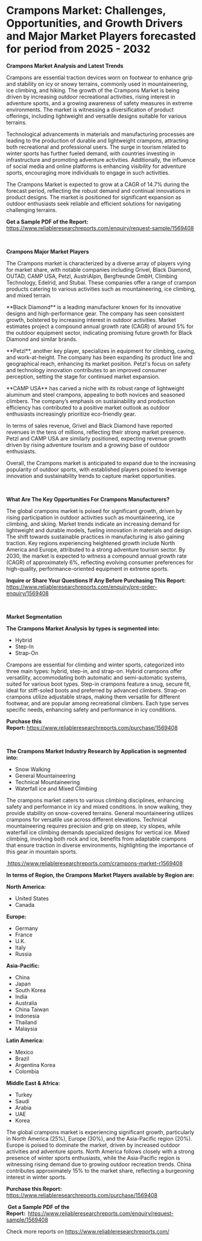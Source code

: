 <p><h1>Crampons Market: Challenges, Opportunities, and Growth Drivers and Major Market Players forecasted for period from 2025 - 2032</h1></p><p><strong>Crampons Market Analysis and Latest Trends</strong></p>
<p><p>Crampons are essential traction devices worn on footwear to enhance grip and stability on icy or snowy terrains, commonly used in mountaineering, ice climbing, and hiking. The growth of the Crampons Market is being driven by increasing outdoor recreational activities, rising interest in adventure sports, and a growing awareness of safety measures in extreme environments. The market is witnessing a diversification of product offerings, including lightweight and versatile designs suitable for various terrains.</p><p>Technological advancements in materials and manufacturing processes are leading to the production of durable and lightweight crampons, attracting both recreational and professional users. The surge in tourism related to winter sports has further fueled demand, with countries investing in infrastructure and promoting adventure activities. Additionally, the influence of social media and online platforms is enhancing visibility for adventure sports, encouraging more individuals to engage in such activities.</p><p>The Crampons Market is expected to grow at a CAGR of 14.7% during the forecast period, reflecting the robust demand and continual innovations in product designs. The market is positioned for significant expansion as outdoor enthusiasts seek reliable and efficient solutions for navigating challenging terrains.</p></p>
<p><strong>Get a Sample PDF of the Report:&nbsp;</strong> <a href="https://www.reliableresearchreports.com/enquiry/request-sample/1569408?utm_campaign=3581&utm_medium=2&utm_source=Github&utm_content=ia&utm_term=25032025&utm_id=crampons">https://www.reliableresearchreports.com/enquiry/request-sample/1569408</a></p>
<p>&nbsp;</p>
<p><strong>Crampons Major Market Players</strong></p>
<p><p>The Crampons market is characterized by a diverse array of players vying for market share, with notable companies including Grivel, Black Diamond, OUTAD, CAMP USA, Petzl, AustriAlpin, Bergfreunde GmbH, Climbing Technology, Edelrid, and Stubai. These companies offer a range of crampon products catering to various activities such as mountaineering, ice climbing, and mixed terrain.</p><p>**Black Diamond** is a leading manufacturer known for its innovative designs and high-performance gear. The company has seen consistent growth, bolstered by increasing interest in outdoor activities. Market estimates project a compound annual growth rate (CAGR) of around 5% for the outdoor equipment sector, indicating promising future growth for Black Diamond and similar brands.</p><p>**Petzl**, another key player, specializes in equipment for climbing, caving, and work-at-height. The company has been expanding its product line and geographical reach, enhancing its market position. Petzl's focus on safety and technology innovation contributes to an improved consumer perception, setting the stage for continued market expansion.</p><p>**CAMP USA** has carved a niche with its robust range of lightweight aluminum and steel crampons, appealing to both novices and seasoned climbers. The company’s emphasis on sustainability and production efficiency has contributed to a positive market outlook as outdoor enthusiasts increasingly prioritize eco-friendly gear.</p><p>In terms of sales revenue, Grivel and Black Diamond have reported revenues in the tens of millions, reflecting their strong market presence. Petzl and CAMP USA are similarly positioned, expecting revenue growth driven by rising adventure tourism and a growing base of outdoor enthusiasts.</p><p>Overall, the Crampons market is anticipated to expand due to the increasing popularity of outdoor sports, with established players poised to leverage innovation and sustainability trends to capture market opportunities.</p></p>
<p>&nbsp;</p>
<p><strong>What Are The Key Opportunities For Crampons Manufacturers?</strong></p>
<p><p>The global crampons market is poised for significant growth, driven by rising participation in outdoor activities such as mountaineering, ice climbing, and skiing. Market trends indicate an increasing demand for lightweight and durable models, fueling innovation in materials and design. The shift towards sustainable practices in manufacturing is also gaining traction. Key regions experiencing heightened growth include North America and Europe, attributed to a strong adventure tourism sector. By 2030, the market is expected to witness a compound annual growth rate (CAGR) of approximately 6%, reflecting evolving consumer preferences for high-quality, performance-oriented equipment in extreme sports.</p></p>
<p><strong>Inquire or Share Your Questions If Any Before Purchasing This Report:</strong> <a href="https://www.reliableresearchreports.com/enquiry/pre-order-enquiry/1569408?utm_campaign=3581&utm_medium=2&utm_source=Github&utm_content=ia&utm_term=25032025&utm_id=crampons">https://www.reliableresearchreports.com/enquiry/pre-order-enquiry/1569408</a></p>
<p>&nbsp;</p>
<p><strong>Market Segmentation</strong></p>
<p><strong>The Crampons Market Analysis by types is segmented into:</strong></p>
<p><ul><li>Hybrid</li><li>Step-In</li><li>Strap-On</li></ul></p>
<p><p>Crampons are essential for climbing and winter sports, categorized into three main types: hybrid, step-in, and strap-on. Hybrid crampons offer versatility, accommodating both automatic and semi-automatic systems, suited for various boot types. Step-in crampons feature a snug, secure fit, ideal for stiff-soled boots and preferred by advanced climbers. Strap-on crampons utilize adjustable straps, making them versatile for different footwear, and are popular among recreational climbers. Each type serves specific needs, enhancing safety and performance in icy conditions.</p></p>
<p><strong>Purchase this Report:&nbsp;</strong><a href="https://www.reliableresearchreports.com/purchase/1569408?utm_campaign=3581&utm_medium=2&utm_source=Github&utm_content=ia&utm_term=25032025&utm_id=crampons">https://www.reliableresearchreports.com/purchase/1569408</a></p>
<p>&nbsp;</p>
<p><strong>The Crampons Market Industry Research by Application is segmented into:</strong></p>
<p><ul><li>Snow Walking</li><li>General Mountaineering</li><li>Technical Mountaineering</li><li>Waterfall ice and Mixed Climbing</li></ul></p>
<p><p>The crampons market caters to various climbing disciplines, enhancing safety and performance in icy and mixed conditions. In snow walking, they provide stability on snow-covered terrains. General mountaineering utilizes crampons for versatile use across different elevations. Technical mountaineering requires precision and grip on steep, icy slopes, while waterfall ice climbing demands specialized designs for vertical ice. Mixed climbing, involving both rock and ice, benefits from adaptable crampons that ensure traction in diverse environments, highlighting the importance of this gear in mountain sports.</p></p>
<p><a href="https://www.reliableresearchreports.com/crampons-market-r1569408?utm_campaign=3581&utm_medium=2&utm_source=Github&utm_content=ia&utm_term=25032025&utm_id=crampons">&nbsp;https://www.reliableresearchreports.com/crampons-market-r1569408</a></p>
<p><strong>In terms of Region, the Crampons Market Players available by Region are:</strong></p>
<p>
    <p> <strong> North America: </strong>
        <ul>
            <li>United States</li>
            <li>Canada</li>
        </ul>
        </p> 
    <p> <strong> Europe: </strong>
        <ul>
            <li>Germany</li>
            <li>France</li>
            <li>U.K.</li>
            <li>Italy</li>
            <li>Russia</li>
        </ul>
        </p> 
    <p> <strong> Asia-Pacific: </strong>
        <ul>
            <li>China</li>
            <li>Japan</li>
            <li>South Korea</li>
            <li>India</li>
            <li>Australia</li>
            <li>China Taiwan</li>
            <li>Indonesia</li>
            <li>Thailand</li>
            <li>Malaysia</li>
        </ul>
        </p> 
    <p> <strong> Latin America: </strong>
        <ul>
            <li>Mexico</li>
            <li>Brazil</li>
            <li>Argentina Korea</li>
            <li>Colombia</li>
        </ul>
        </p> 
    <p> <strong> Middle East & Africa: </strong>
        <ul>
            <li>Turkey</li>
            <li>Saudi</li>
            <li>Arabia</li>
            <li>UAE</li>
            <li>Korea</li>
        </ul>
    </p>
    </p>
<p><p>The global crampons market is experiencing significant growth, particularly in North America (25%), Europe (30%), and the Asia-Pacific region (20%). Europe is poised to dominate the market, driven by increased outdoor activities and adventure sports. North America follows closely with a strong presence of winter sports enthusiasts, while the Asia-Pacific region is witnessing rising demand due to growing outdoor recreation trends. China contributes approximately 15% to the market share, reflecting a burgeoning interest in winter sports.</p></p>
<p><strong>Purchase this Report: </strong><a href="https://www.reliableresearchreports.com/purchase/1569408?utm_campaign=3581&utm_medium=2&utm_source=Github&utm_content=ia&utm_term=25032025&utm_id=crampons">https://www.reliableresearchreports.com/purchase/1569408</a></p>
<p>&nbsp;<strong>Get a Sample PDF of the Report:&nbsp;&nbsp;</strong><a href="https://www.reliableresearchreports.com/enquiry/request-sample/1569408?utm_campaign=3581&utm_medium=2&utm_source=Github&utm_content=ia&utm_term=25032025&utm_id=crampons">https://www.reliableresearchreports.com/enquiry/request-sample/1569408</a></p>
<p><strong></strong></p>
<p>Check more reports on <a href="https://www.reliableresearchreports.com/?utm_campaign=3581&utm_medium=2&utm_source=Github&utm_content=ia&utm_term=25032025&utm_id=crampons">https://www.reliableresearchreports.com/</a></p>